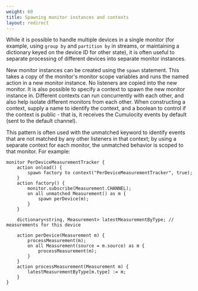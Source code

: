```yaml
---
weight: 60
title: Spawning monitor instances and contexts
layout: redirect
---
```


While it is possible to handle multiple devices in a single monitor (for example, using `group by` and `partition by` in streams, or maintaining a dictionary keyed on the device ID for other state), it is often useful to separate processing of different devices into separate monitor instances.

New monitor instances can be created using the `spawn` statement. This takes a copy of the monitor's monitor scope variables and runs the named action in a new monitor instance. No listeners are copied into the new monitor. It is also possible to specify a context to spawn the new monitor instance in. Different contexts can run concurrently with each other, and also help isolate different monitors from each other. When constructing a context, supply a name to identify the context, and a boolean to control if the context is public - that is, it receives the Cumulocity events by default (sent to the default channel).

This pattern is often used with the unmatched keyword to identify events that are not matched by any other listeners in that context; by using a separate context for each monitor, the unmatched behavior is scoped to that monitor. For example:

	monitor PerDeviceMeasurementTracker {
		action onload() {
			spawn factory to context("PerDeviceMeasurementTracker", true);
		}
		action factory() {
			monitor.subscribe(Measurement.CHANNEL);
			on all unmatched Measurement() as m {
				spawn perDevice(m);
			}
		}

		dictionary<string, Measurement> latestMeasurementByType; // measurements for this device

		action perDevice(Measurement m) {
			processMeasurement(m);
			on all Measurement(source = m.source) as m {
				processMeasurement(m);
			}
		}
		action processMeasurement(Measurement m) {
			latestMeasurementByType[m.type] := m;
		}
	}
